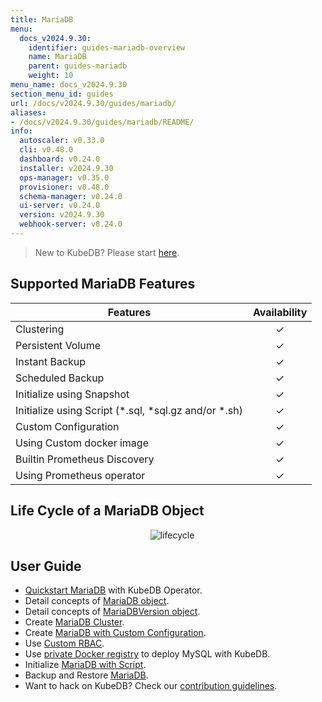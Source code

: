 ```yaml
---
title: MariaDB
menu:
  docs_v2024.9.30:
    identifier: guides-mariadb-overview
    name: MariaDB
    parent: guides-mariadb
    weight: 10
menu_name: docs_v2024.9.30
section_menu_id: guides
url: /docs/v2024.9.30/guides/mariadb/
aliases:
- /docs/v2024.9.30/guides/mariadb/README/
info:
  autoscaler: v0.33.0
  cli: v0.48.0
  dashboard: v0.24.0
  installer: v2024.9.30
  ops-manager: v0.35.0
  provisioner: v0.48.0
  schema-manager: v0.24.0
  ui-server: v0.24.0
  version: v2024.9.30
  webhook-server: v0.24.0
---
```


> New to KubeDB? Please start [here](/docs/v2024.9.30/README).

## Supported MariaDB Features

| Features                                                | Availability |
| ------------------------------------------------------- | :----------: |
| Clustering                                              |   &#10003;   |
| Persistent Volume                                       |   &#10003;   |
| Instant Backup                                          |   &#10003;   |
| Scheduled Backup                                        |   &#10003;   |
| Initialize using Snapshot                               |   &#10003;   |
| Initialize using Script (\*.sql, \*sql.gz and/or \*.sh) |   &#10003;   |
| Custom Configuration                                    |   &#10003;   |
| Using Custom docker image                               |   &#10003;   |
| Builtin Prometheus Discovery                            |   &#10003;   |
| Using Prometheus operator                               |   &#10003;   |

## Life Cycle of a MariaDB Object

<p align="center">
  <img alt="lifecycle"  src="/docs/v2024.9.30/guides/mariadb/images/mariadb-lifecycle.png" >
</p>

## User Guide

- [Quickstart MariaDB](/docs/v2024.9.30/guides/mariadb/quickstart/overview) with KubeDB Operator.
- Detail concepts of [MariaDB object](/docs/v2024.9.30/guides/mariadb/concepts/mariadb).
- Detail concepts of [MariaDBVersion object](/docs/v2024.9.30/guides/mariadb/concepts/mariadb-version).
- Create [MariaDB Cluster](/docs/v2024.9.30/guides/mariadb/clustering/galera-cluster).
- Create [MariaDB with Custom Configuration](/docs/v2024.9.30/guides/mariadb/configuration/using-config-file).
- Use [Custom RBAC](/docs/v2024.9.30/guides/mariadb/custom-rbac/using-custom-rbac).
- Use [private Docker registry](/docs/v2024.9.30/guides/mariadb/private-registry/quickstart) to deploy MySQL with KubeDB.
- Initialize [MariaDB with Script](/docs/v2024.9.30/guides/mariadb/initialization/using-script).
- Backup and Restore [MariaDB](/docs/v2024.9.30/guides/mariadb/backup/stash/overview).
- Want to hack on KubeDB? Check our [contribution guidelines](/docs/v2024.9.30/CONTRIBUTING).
